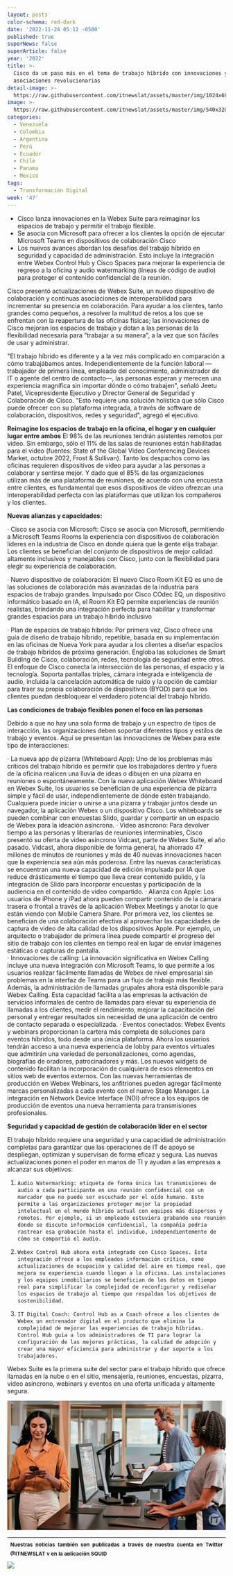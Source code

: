 ```yaml
---
layout: posts
color-schema: red-dark
date: '2022-11-24 05:12 -0500'
published: true
superNews: false
superArticle: false
year: '2022'
title: >-
  Cisco da un paso más en el tema de trabajo híbrido con innovaciones y
  asociaciones revolucionarias
detail-image: >-
  https://raw.githubusercontent.com/itnewslat/assets/master/img/1024x680/teletrabajo-cisco-g.jpg
image: >-
  https://raw.githubusercontent.com/itnewslat/assets/master/img/540x320/teletrabajo-cisco-p.jpg
categories:
  - Venezuela
  - Colombia
  - Argentina
  - Perú
  - Ecuador
  - Chile
  - Panama
  - Mexico
tags:
  - Transformación Digital
week: '47'
---
```

- Cisco lanza innovaciones en la Webex Suite para reimaginar los espacios de trabajo y permitir el trabajo flexible.
- Se asocia con Microsoft para ofrecer a los clientes la opción de ejecutar Microsoft Teams en dispositivos de colaboración Cisco
- Los nuevos avances abordan los desafíos del trabajo híbrido en seguridad y capacidad de administración. Esto incluye la integración entre Webex Control Hub y Cisco Spaces para mejorar la experiencia de regreso a la oficina y audio watermarking (líneas de código de audio) para proteger el contenido confidencial de la reunión.

Cisco presentó actualizaciones de Webex Suite, un nuevo dispositivo de colaboración y continuas asociaciones de interoperabilidad para incrementar su presencia en colaboración. Para ayudar a los clientes, tanto grandes como pequeños, a resolver la multitud de retos a los que se enfrentan con la reapertura de las oficinas físicas; las innovaciones de Cisco mejoran los espacios de trabajo y dotan a las personas de la flexibilidad necesaria para "trabajar a su manera", a la vez que son fáciles de usar y administrar.
 
"El trabajo híbrido es diferente y a la vez más complicado en comparación a cómo trabajábamos antes. Independientemente de la función laboral —trabajador de primera línea, empleado del conocimiento, administrador de IT o agente del centro de contacto—, las personas esperan y merecen una experiencia magnífica sin importar dónde o cómo trabajen", señaló Jeetu Patel, Vicepresidente Ejecutivo y Director General de Seguridad y Colaboración de Cisco. "Esto requiere una solución holística que sólo Cisco puede ofrecer con su plataforma integrada, a través de software de colaboración, dispositivos, redes y seguridad", agregó el ejecutivo.
 
**Reimagine los espacios de trabajo en la oficina, el hogar y en cualquier lugar entre ambos**
El 98% de las reuniones tendrán asistentes remotos por video. Sin embargo, sólo el 11% de las salas de reuniones están habilitadas para el video (fuentes: State of the Global Video Conferencing Devices Market, octubre 2022, Frost & Sullivan). Tanto los despachos como las oficinas requieren dispositivos de video para ayudar a las personas a colaborar y sentirse mejor. Y dado que el 85% de las organizaciones utilizan más de una plataforma de reuniones, de acuerdo con una encuesta entre clientes, es fundamental que esos dispositivos de video ofrezcan una interoperabilidad perfecta con las plataformas que utilizan los compañeros y los clientes.

**Nuevas alianzas y capacidades:**

·       Cisco se asocia con Microsoft: Cisco se asocia con Microsoft, permitiendo a Microsoft Teams Rooms la experiencia con dispositivos de colaboración  líderes en la industria de Cisco en donde quiera que la gente elija trabajar. Los clientes se benefician del conjunto de dispositivos de mejor calidad altamente inclusivos  y manejables con Cisco, junto con la flexibilidad para elegir su experiencia de colaboración.    

·       Nuevo dispositivo de colaboración: El nuevo Cisco Room Kit EQ es uno de las soluciones de colaboración más avanzadas de la industria para espacios de trabajo grandes. Impulsado por Cisco COdec EQ, un dispositivo informático basado en IA, el Room Kit EQ permite experiencias de reunión realistas, brindando una integración perfecta para habilitar y transformar grandes espacios para un trabajo híbrido inclusivo

·       Plan de espacios de trabajo híbrido: Por primera vez, Cisco ofrece una guía de diseño de trabajo híbrido, repetible, basada en su implementación en las oficinas de Nueva York para ayudar a los clientes a diseñar espacios de trabajo híbridos de próxima generación. Engloba las soluciones de Smart Building de Cisco, colaboración, redes, tecnología de seguridad entre otros. El enfoque de Cisco conecta la intersección de las personas, el espacio y la tecnología. Soporta pantallas triples, cámara integrada e inteligencia de audio, incluida la cancelación automática de ruido y la opción de cambiar para traer su propia colaboración de dispositivos (BYOD) para que los clientes puedan desbloquear el verdadero potencial del trabajo híbrido.

 
**Las condiciones de trabajo flexibles ponen el foco en las personas**
 
Debido a que no hay una sola forma de trabajo y un espectro de tipos de interacción, las organizaciones deben soportar diferentes tipos y estilos de trabajo y eventos. Aquí se presentan las innovaciones de Webex para este tipo de interacciones:
 
·       La nueva app de pizarra  (Whiteboard App): Uno de los problemas más críticos del trabajo híbrido es permitir que los trabajadores dentro y fuera de la oficina realicen una lluvia de ideas o dibujen en una pizarra en reuniones o espontáneamente. Con la nueva aplicación Webex Whiteboard en Webex Suite, los usuarios se benefician de una experiencia de pizarra simple y fácil de usar, independientemente de dónde estén trabajando. Cualquiera puede iniciar o unirse a una pizarra y trabajar juntos desde un navegador, la aplicación Webex o un dispositivo Cisco. Los whiteboards se pueden combinar con encuestas Slido, guardar y compartir en un espacio de Webex para la ideación asíncrona.
  ·              Video asíncrono: Para devolver tiempo a las personas y liberarlas de reuniones interminables, Cisco presentó su oferta de video asíncrono Vidcast, parte de Webex Suite, el año pasado. Vidcast, ahora disponible de forma general, ha ahorrado 47 millones de minutos de reuniones y más de 40 nuevas innovaciones hacen que la experiencia sea aún más poderosa. Entre las nuevas características se encuentran una nueva capacidad de edición impulsada por IA que reduce drásticamente el tiempo que lleva crear contenido pulido, y la integración de Slido para incorporar encuestas y participación de la audiencia en el contenido de video compartido.
·       Alianza con Apple: Los usuarios de iPhone y iPad ahora pueden compartir contenido de la cámara trasera o frontal a través de la aplicación Webex Meetings y anotar lo que están viendo con Mobile Camera Share. Por primera vez, los clientes se benefician de una colaboración efectiva al aprovechar las capacidades de captura de video de alta calidad de los dispositivos Apple. Por ejemplo, un arquitecto o trabajador de primera línea puede compartir el progreso del sitio de trabajo con los clientes en tiempo real en lugar de enviar imágenes estáticas o capturas de pantalla.  
·       Innovaciones de calling: La innovación significativa en Webex Calling incluye una nueva integración con Microsoft Teams, lo que permite a los usuarios realizar fácilmente llamadas de Webex de nivel empresarial sin problemas en la interfaz de Teams para un flujo de trabajo más flexible. Además, la administración de llamadas grupales ahora está disponible para Webex Calling. Esta capacidad facilita a las empresas la activación de servicios informales de centro de llamadas para elevar su experiencia de llamadas a los clientes, medir el rendimiento, mejorar la capacitación del personal y entregar resultados sin necesidad de una aplicación de centro de contacto separada o especializada.
·       Eventos conectados: Webex Events y webinars proporcionan la cartera más completa de soluciones para eventos híbridos, todo desde una única plataforma. Ahora los usuarios tendrán acceso a una nueva experiencia de lobby para eventos virtuales que admitirán una variedad de personalizaciones, como agendas, biografías de oradores, patrocinadores y más. Los nuevos widgets de contenido facilitan la incorporación de cualquiera de esos elementos en sitios web de eventos externos. Con las nuevas herramientas de producción en Webex Webinars, los anfitriones pueden agregar fácilmente marcas personalizadas a cada evento con el nuevo Stage Manager. La integración en Network Device Interface (NDI) ofrece a los equipos de producción de eventos una nueva herramienta para transmisiones profesionales.  
 
 
**Seguridad y capacidad de gestión de colaboración líder en el sector**
 
El trabajo híbrido requiere una seguridad y una capacidad de administración completas para garantizar que las operaciones de IT de apoyo se despliegan, optimizan y supervisan de forma eficaz y segura. Las nuevas actualizaciones ponen el poder en manos de TI y ayudan a las empresas a alcanzar sus objetivos:
 
1.     Audio Watermarking: etiqueta de forma única las transmisiones de audio a cada participante en una reunión confidencial con un marcador que no puede ser escuchado por el oído humano. Esto permite a las organizaciones proteger mejor la propiedad intelectual en el mundo híbrido actual con equipos más dispersos y remotos. Por ejemplo, si un empleado estuviera grabando una reunión donde se discute información confidencial, la compañía podría rastrear esa grabación hasta el individuo, independientemente de cómo se compartió el audio.
2.     Webex Control Hub ahora está integrado con Cisco Spaces. Esta integración ofrece a los empleados información crítica, como actualizaciones de ocupación y calidad del aire en tiempo real, que mejora su experiencia cuando llegan a la oficina. Las instalaciones y los equipos inmobiliarios se benefician de los datos en tiempo real para simplificar la complejidad de reconfigurar y rediseñar los espacios de trabajo al tiempo que respaldan los objetivos de sostenibilidad.
3.     IT Digital Coach: Control Hub as a Coach ofrece a los clientes de Webex un entrenador digital en el producto que elimina la complejidad de mejorar las experiencias de trabajo híbridas. Control Hub guía a los administradores de TI para lograr la configuración de las mejores prácticas, la calidad de adopción y crear una mayor eficiencia para administrar y dar soporte a los trabajadores.
 
Webex Suite es la primera suite del sector para el trabajo híbrido que ofrece llamadas en la nube o en el sitio, mensajería, reuniones, encuestas, pizarra, video asíncrono, webinars y eventos en una oferta unificada y altamente segura.

![](https://raw.githubusercontent.com/itnewslat/assets/master/img/540x320/teletrabajo-cisco-p.jpg)

<table style="height: 42px;" width="569">
<tbody>
<tr>
<td style="text-align: justify;"><sub><strong>Nuestras noticias también son publicadas a través de nuestra cuenta en Twitter <a href="https://twitter.com/itnewslat?lang=es">@ITNEWSLAT</a> y en la aplicación <a href="https://squidapp.co/en/">SQUID</a></strong></sub></td>
</tr>
</tbody>
</table>

<img src="https://tracker.metricool.com/c3po.jpg?hash=56f88a41e39ab42c063cc51676587a04"/>